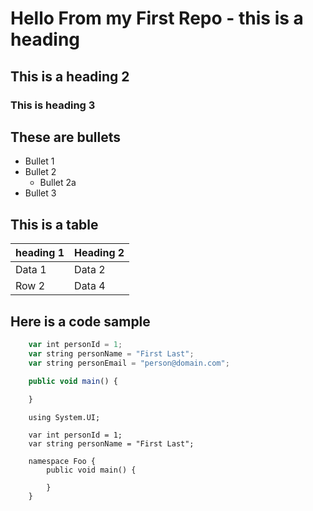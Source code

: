 # Hello From my First Repo - this is a heading

## This is a heading 2

### This is heading 3

## These are bullets

- Bullet 1
- Bullet 2
  - Bullet 2a
- Bullet 3

## This is a table

| heading 1 | Heading 2 |
| -- | --|
| Data 1 | Data 2 |
| Row 2 | Data 4 |

## Here is a code sample

```javascript
    var int personId = 1;
    var string personName = "First Last";
    var string personEmail = "person@domain.com";

    public void main() {
        
    }
```

```aspx-csharp
    using System.UI;    
    
    var int personId = 1;
    var string personName = "First Last";

    namespace Foo {
        public void main() {
        
        }
    }
```
